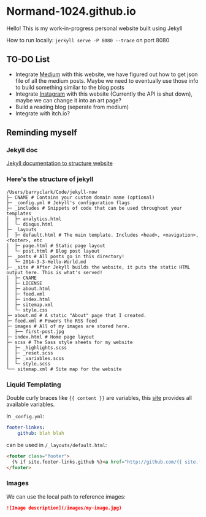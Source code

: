 # Normand-1024.github.io

Hello! This is my work-in-progress personal website built using Jekyll

How to run locally: `jerkyll serve -P 8080 --trace` on port 8080

## TO-DO List

- Integrate [Medium](https://medium.com/@Jason_Matthew/display-medium-articles-on-your-site-d772b3b05779) with this website, we have figured out how to get json file of all the medium posts. Maybe we need to eventually use those info to build something similar to the blog posts
- Integrate [Instagram](https://millarian.com/code/adding-an-instagram-feed-to-jekyll/) with this website (Currently the API is shut down), maybe we can change it into an art page?
- Build a reading blog (seperate from medium)
- Integrate with itch.io?

## Reminding myself

### Jekyll doc

[Jekyll documentation to structure website](https://jekyllrb.com/docs/pages/)

### Here's the structure of jekyll

```text
/Users/barryclark/Code/jekyll-now
├─ CNAME # Contains your custom domain name (optional)
├─ _config.yml # Jekyll's configuration flags
├─ _includes # Snippets of code that can be used throughout your templates
│  ├─ analytics.html
│  └─ disqus.html
├─ _layouts
│  ├─ default.html # The main template. Includes <head>, <navigation>, <footer>, etc
│  ├─ page.html # Static page layout
│  └─ post.html # Blog post layout
├─ _posts # All posts go in this directory!
│  └─ 2014-3-3-Hello-World.md
├─ _site # After Jekyll builds the website, it puts the static HTML output here. This is what's served!
│  ├─ CNAME
│  ├─ LICENSE
│  ├─ about.html
│  ├─ feed.xml
│  ├─ index.html
│  ├─ sitemap.xml
│  └─ style.css
├─ about.md # A static "About" page that I created.
├─ feed.xml # Powers the RSS feed
├─ images # All of my images are stored here.
│  ├── first-post.jpg
├─ index.html # Home page layout
├─ scss # The Sass style sheets for my website
│  ├─ _highlights.scss
│  ├─ _reset.scss
│  ├─ _variables.scss
│  └─ style.scss
└── sitemap.xml # Site map for the website
```

### Liquid Templating

Double curly braces like `{{ content }}` are variables, this [site](https://jekyllrb.com/docs/variables/) provides all available variables.

In `_config.yml`:

```yml
footer-linkes:
    github: blah blah
```

can be used in `/_layouts/default.html`:

```html
<footer class="footer">
  {% if site.footer-links.github %}<a href="http://github.com/{{ site.footer-links.github }}">{% include svg-icons/github.html %}</a>{% endif %}
</footer>
```

### Images

We can use the local path to reference images:

```markdown
![Image description](/images/my-image.jpg)
```
